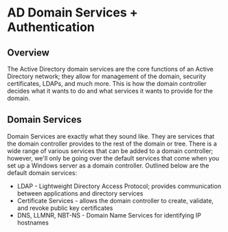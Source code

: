 # AD Domain Services + Authentication

## Overview
The Active Directory domain services are the core functions of an Active Directory network; they allow for management of the domain, security certificates, LDAPs, and much more. This is how the domain controller decides what it wants to do and what services it wants to provide for the domain.

## Domain Services
Domain Services are exactly what they sound like. They are services that the domain controller provides to the rest of the domain or tree. There is a wide range of various services that can be added to a domain controller; however, we'll only be going over the default services that come when you set up a Windows server as a domain controller. Outlined below are the default domain services:

* LDAP - Lightweight Directory Access Protocol; provides communication between applications and directory services
* Certificate Services - allows the domain controller to create, validate, and revoke public key certificates
* DNS, LLMNR, NBT-NS - Domain Name Services for identifying IP hostnames

